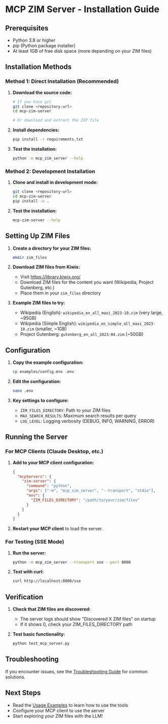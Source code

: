 # MCP ZIM Server - Installation Guide

## Prerequisites

- Python 3.8 or higher
- pip (Python package installer)
- At least 1GB of free disk space (more depending on your ZIM files)

## Installation Methods

### Method 1: Direct Installation (Recommended)

1. **Download the source code:**
   ```bash
   # If you have git
   git clone <repository-url>
   cd mcp-zim-server
   
   # Or download and extract the ZIP file
   ```

2. **Install dependencies:**
   ```bash
   pip install -r requirements.txt
   ```

3. **Test the installation:**
   ```bash
   python -m mcp_zim_server --help
   ```

### Method 2: Development Installation

1. **Clone and install in development mode:**
   ```bash
   git clone <repository-url>
   cd mcp-zim-server
   pip install -e .
   ```

2. **Test the installation:**
   ```bash
   mcp-zim-server --help
   ```

## Setting Up ZIM Files

1. **Create a directory for your ZIM files:**
   ```bash
   mkdir zim_files
   ```

2. **Download ZIM files from Kiwix:**
   - Visit https://library.kiwix.org/
   - Download ZIM files for the content you want (Wikipedia, Project Gutenberg, etc.)
   - Place them in your `zim_files` directory

3. **Example ZIM files to try:**
   - Wikipedia (English): `wikipedia_en_all_maxi_2023-10.zim` (very large, ~95GB)
   - Wikipedia (Simple English): `wikipedia_en_simple_all_maxi_2023-10.zim` (smaller, ~1GB)
   - Project Gutenberg: `gutenberg_en_all_2023-04.zim` (~50GB)

## Configuration

1. **Copy the example configuration:**
   ```bash
   cp examples/config.env .env
   ```

2. **Edit the configuration:**
   ```bash
   nano .env
   ```

3. **Key settings to configure:**
   - `ZIM_FILES_DIRECTORY`: Path to your ZIM files
   - `MAX_SEARCH_RESULTS`: Maximum search results per query
   - `LOG_LEVEL`: Logging verbosity (DEBUG, INFO, WARNING, ERROR)

## Running the Server

### For MCP Clients (Claude Desktop, etc.)

1. **Add to your MCP client configuration:**
   ```json
   {
     "mcpServers": {
       "zim-server": {
         "command": "python",
         "args": ["-m", "mcp_zim_server", "--transport", "stdio"],
         "env": {
           "ZIM_FILES_DIRECTORY": "/path/to/your/zim/files"
         }
       }
     }
   }
   ```

2. **Restart your MCP client** to load the server.

### For Testing (SSE Mode)

1. **Run the server:**
   ```bash
   python -m mcp_zim_server --transport sse --port 8000
   ```

2. **Test with curl:**
   ```bash
   curl http://localhost:8000/sse
   ```

## Verification

1. **Check that ZIM files are discovered:**
   - The server logs should show "Discovered X ZIM files" on startup
   - If it shows 0, check your ZIM_FILES_DIRECTORY path

2. **Test basic functionality:**
   ```bash
   python test_mcp_server.py
   ```

## Troubleshooting

If you encounter issues, see the [Troubleshooting Guide](docs/troubleshooting.md) for common solutions.

## Next Steps

- Read the [Usage Examples](docs/usage_examples.md) to learn how to use the tools
- Configure your MCP client to use the server
- Start exploring your ZIM files with the LLM!

